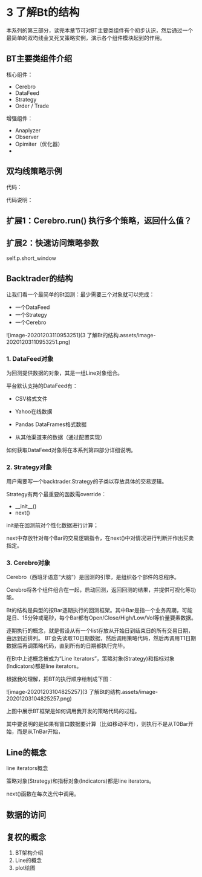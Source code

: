 # 3 了解Bt的结构

本系列的第三部分，读完本章节可对BT主要类组件有个初步认识，然后通过一个最简单的双均线金叉死叉策略实例，演示各个组件模块起到的作用。



## BT主要类组件介绍



核心组件：

- Cerebro
- DataFeed
- Strategy
- Order / Trade

增强组件：

- Anaplyzer
- Observer
- Opimiter（优化器）
- 



## 双均线策略示例



代码：





代码说明：





## 扩展1：Cerebro.run() 执行多个策略，返回什么值？



## 扩展2：快速访问策略参数

self.p.short_window



## Backtrader的结构



让我们看一个最简单的Bt回测：最少需要三个对象就可以完成：

- 一个DataFeed
- 一个Strategy
- 一个Cerebro

![image-20201203110953251](3 了解Bt的结构.assets/image-20201203110953251.png)

### 1. DataFeed对象

为回测提供数据的对象，其是一组Line对象组合。

平台默认支持的DataFeed有：

- CSV格式文件

- Yahoo在线数据

- Pandas DataFrames格式数据

- 从其他渠道来的数据（通过配置实现）

如何获取DataFeed对象将在本系列第四部分详细说明。

### 2. Strategy对象

用户需要写一个backtrader.Strategy的子类以存放具体的交易逻辑。

Strategy有两个最重要的函数需override：

- \_\_init\_\_()
- next()

init是在回测前对个性化数据进行计算；

next中存放针对每个Bar的交易逻辑指令，在next()中对情况进行判断并作出买卖指定。

### 3. Cerebro对象

Cerebro（西班牙语意“大脑”）是回测的引擎，是组织各个部件的总程序。

Cerebro将各个组件组合在一起，启动回测，返回回测的结果，并提供可视化等功能。







Bt的结构是典型的按Bar逐期执行的回测框架。其中Bar是指一个业务周期，可能是日、15分钟或毫秒，每个Bar都有Open/Close/High/Low/Vol等价量要素数据。

逐期执行的概念，就是假设从有一个list存放从开始日到结束日的所有交易日期，由远到近排列。 BT会先读取T0日期数据，然后调用策略代码，然后再调用T1日期数据后再调策略代码，直到所有的日期都执行完毕。

在Bt中上述概念被成为“Line Iterators”，策略对象(Strategy)和指标对象(Indicators)都是line iterators。









根据我的理解，把BT的执行顺序绘制成下图：

![image-20201203104825257](3 了解Bt的结构.assets/image-20201203104825257.png)

上图中展示BT框架是如何调用我开发的策略代码的过程。

其中要说明的是如果有窗口数据要计算（比如移动平均），则执行不是从T0Bar开始，而是从TnBar开始，











## Line的概念

line iterators概念

策略对象(Strategy)和指标对象(Indicators)都是line iterators。

next()函数在每次迭代中调用。




## 数据的访问

## 

## 复权的概念

1. BT架构介绍
2. Line的概念
3. plot绘图
